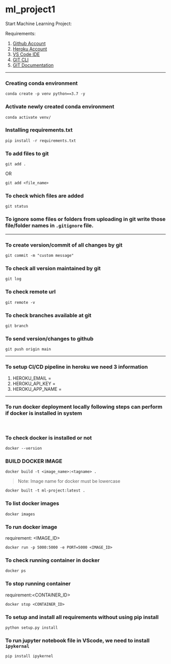 # ml_project1

Start Machine Learning Project:

Requirements:

1. [Github Account](https://github.com/)
2. [Heroku Account](https://id.heroku.com/login)
3. [VS Code IDE](https://code.visualstudio.com/download)
4. [GIT CLI](https://git-scm.com/downloads)
5. [GIT Documentation](https://git-scm.com/docs/gittutorial)
---

### Creating conda environment
```
conda create -p venv python==3.7 -y
```

### Activate newly created conda environment
```
conda activate venv/
```

### Installing requirements.txt
```
pip install -r requirements.txt
```

### To add files to git
```
git add .
```
OR
```
git add <file_name>
```

### To check which files are added
```
git status
```

### To ignore some files or folders from uploading in git write those file/folder names in `.gitignore` file.

---

### To create version/commit of all changes by git
```
git commit -m "custom message"
```

### To check all version maintained by git
```
git log
```

### To check remote url
```
git remote -v
```

### To check branches available at git
```
git branch
```

### To send version/changes to github
```
git push origin main
```

----

### To setup CI/CD pipeline in heroku we need 3 information

1. HEROKU_EMAIL = 
2. HEROKU_API_KEY = 
3. HEROKU_APP_NAME = 

---
### To run docker deployment locally following steps can perform if docker is installed in system
<br>

### To check docker is installed or not
```
docker --version
```

### BUILD DOCKER IMAGE
`docker build -t <image_name>:<tagname> .`
> Note: Image name for docker must be lowercase
```
docker built -t ml-project:latest .
```

### To list docker images
```
docker images
```

### To run docker image
requirement: <IMAGE_ID>
```
docker run -p 5000:5000 -e PORT=5000 <IMAGE_ID>
```

### To check running container in docker
```
docker ps
```

### To stop running container
requirement:<CONTAINER_ID>
```
docker stop <CONTAINER_ID>
```


### To setup and install all requirements without using pip install
```
python setup.py install
```

### To run jupyter notebook file in VScode, we need to install `ipykernal`  
```
pip install ipykernel
```




